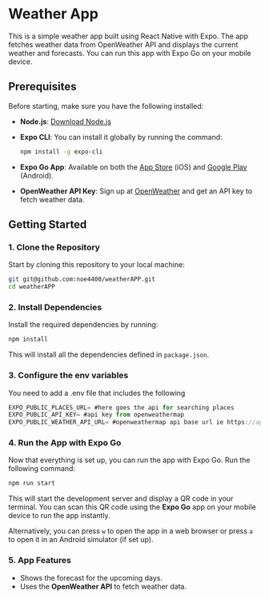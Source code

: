 # Weather App

This is a simple weather app built using React Native with Expo. The app fetches weather data from OpenWeather API and displays the current weather and forecasts. You can run this app with Expo Go on your mobile device.

## Prerequisites

Before starting, make sure you have the following installed:

- **Node.js**: [Download Node.js](https://nodejs.org/)
- **Expo CLI**: You can install it globally by running the command:

  ```bash
  npm install -g expo-cli
  ```

- **Expo Go App**: Available on both the [App Store](https://apps.apple.com/us/app/expo-go/id982107779) (iOS) and [Google Play](https://play.google.com/store/apps/details?id=host.exp.exponent&hl=en&gl=US) (Android).

- **OpenWeather API Key**: Sign up at [OpenWeather](https://openweathermap.org/) and get an API key to fetch weather data.

## Getting Started

### 1. Clone the Repository

Start by cloning this repository to your local machine:

```bash
git git@github.com:noe4400/weatherAPP.git
cd weatherAPP
```

### 2. Install Dependencies

Install the required dependencies by running:

```bash
npm install
```

This will install all the dependencies defined in `package.json`.

### 3. Configure the env variables

You need to add a .env file that includes the following

```js
EXPO_PUBLIC_PLACES_URL= #here goes the api for searching places
EXPO_PUBLIC_API_KEY= #api key from openweathermap
EXPO_PUBLIC_WEATHER_API_URL= #openweathermap api base url ie https://api.openweathermap.org/data/3.0/onecall
```

### 4. Run the App with Expo Go

Now that everything is set up, you can run the app with Expo Go. Run the following command:

```bash
npm run start
```

This will start the development server and display a QR code in your terminal. You can scan this QR code using the **Expo Go** app on your mobile device to run the app instantly.

Alternatively, you can press `w` to open the app in a web browser or press `a` to open it in an Android simulator (if set up).

### 5. App Features

- Shows the forecast for the upcoming days.
- Uses the **OpenWeather API** to fetch weather data.
